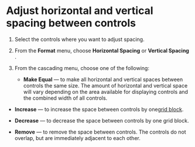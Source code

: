 
# Adjust horizontal and vertical spacing between controls




1. Select the controls where you want to adjust spacing.
    
2. From the  **Format** menu, choose **Horizontal Spacing** or **Vertical Spacing** .
    
3. From the cascading menu, choose one of the following:
    
    
    
      -  **Make Equal** — to make all horizontal and vertical spaces between controls the same size. The amount of horizontal and vertical space will vary depending on the area available for displaying controls and the combined width of all controls.
    
  -  **Increase** — to increase the space between controls by one[grid block](7ce2c60f-29fb-96e2-2516-73c99a6e7cff.md).
    
  -  **Decrease** — to decrease the space between controls by one grid block.
    
  -  **Remove** — to remove the space between controls. The controls do not overlap, but are immediately adjacent to each other.
    

    
    



